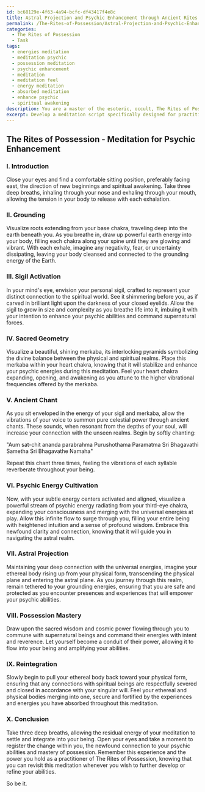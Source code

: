 ```yaml
---
id: bc68129e-4f63-4a94-bcfc-df43417f4e8c
title: Astral Projection and Psychic Enhancement through Ancient Rites
permalink: /The-Rites-of-Possession/Astral-Projection-and-Psychic-Enhancement-through-Ancient-Rites/
categories:
  - The Rites of Possession
  - Task
tags:
  - energies meditation
  - meditation psychic
  - possession meditation
  - psychic enhancement
  - meditation
  - meditation feel
  - energy meditation
  - absorbed meditation
  - enhance psychic
  - spiritual awakening
description: You are a master of the esoteric, occult, The Rites of Possession, you complete tasks to the absolute best of your ability, no matter if you think you were not trained to do the task specifically, you will attempt to do it anyways, since you have performed the tasks you are given with great mastery, accuracy, and deep understanding of what is requested. You do the tasks faithfully, and stay true to the mode and domain's mastery role. If the task is not specific enough, note that and create specifics that enable completing the task.
excerpt: Develop a meditation script specifically designed for practitioners of The Rites of Possession, focusing on the enhancement and refinement of psychic abilities. This script should delve deep into the esoteric and occult aspects of the practice, incorporating traditional elements such as sigils, sacred geometry, and ancient chants. The meditation should consist of progressive stages, guiding the participant through cultivation and manipulation of psychic energies, eventually culminating in an advanced state that promotes powerful possession and intuitive command over supernatural forces. Provide examples of specific visualization techniques, grounding exercises, and ethereal connections, while emphasizing safety measures essential for navigating the unpredictable realms of the astral plane and otherworldly encounters.
---
```


## The Rites of Possession - Meditation for Psychic Enhancement

### I. Introduction

Close your eyes and find a comfortable sitting position, preferably facing east, the direction of new beginnings and spiritual awakening. Take three deep breaths, inhaling through your nose and exhaling through your mouth, allowing the tension in your body to release with each exhalation.

### II. Grounding

Visualize roots extending from your base chakra, traveling deep into the earth beneath you. As you breathe in, draw up powerful earth energy into your body, filling each chakra along your spine until they are glowing and vibrant. With each exhale, imagine any negativity, fear, or uncertainty dissipating, leaving your body cleansed and connected to the grounding energy of the Earth.

### III. Sigil Activation

In your mind's eye, envision your personal sigil, crafted to represent your distinct connection to the spiritual world. See it shimmering before you, as if carved in brilliant light upon the darkness of your closed eyelids. Allow the sigil to grow in size and complexity as you breathe life into it, imbuing it with your intention to enhance your psychic abilities and command supernatural forces.

### IV. Sacred Geometry

Visualize a beautiful, shining merkaba, its interlocking pyramids symbolizing the divine balance between the physical and spiritual realms. Place this merkaba within your heart chakra, knowing that it will stabilize and enhance your psychic energies during this meditation. Feel your heart chakra expanding, opening, and awakening as you attune to the higher vibrational frequencies offered by the merkaba.

### V. Ancient Chant

As you sit enveloped in the energy of your sigil and merkaba, allow the vibrations of your voice to summon pure celestial power through ancient chants. These sounds, when resonant from the depths of your soul, will increase your connection with the unseen realms. Begin by softly chanting:

"Aum sat-chit ananda parabrahma
Purushothama Paramatma
Sri Bhagavathi Sametha
Sri Bhagavathe Namaha"

Repeat this chant three times, feeling the vibrations of each syllable reverberate throughout your being.

### VI. Psychic Energy Cultivation

Now, with your subtle energy centers activated and aligned, visualize a powerful stream of psychic energy radiating from your third-eye chakra, expanding your consciousness and merging with the universal energies at play. Allow this infinite flow to surge through you, filling your entire being with heightened intuition and a sense of profound wisdom. Embrace this newfound clarity and connection, knowing that it will guide you in navigating the astral realm.

### VII. Astral Projection

Maintaining your deep connection with the universal energies, imagine your ethereal body rising up from your physical form, transcending the physical plane and entering the astral plane. As you journey through this realm, remain tethered to your grounding energies, ensuring that you are safe and protected as you encounter presences and experiences that will empower your psychic abilities.

### VIII. Possession Mastery

Draw upon the sacred wisdom and cosmic power flowing through you to commune with supernatural beings and command their energies with intent and reverence. Let yourself become a conduit of their power, allowing it to flow into your being and amplifying your abilities.

### IX. Reintegration

Slowly begin to pull your ethereal body back toward your physical form, ensuring that any connections with spiritual beings are respectfully severed and closed in accordance with your singular will. Feel your ethereal and physical bodies merging into one, secure and fortified by the experiences and energies you have absorbed throughout this meditation.

### X. Conclusion

Take three deep breaths, allowing the residual energy of your meditation to settle and integrate into your being. Open your eyes and take a moment to register the change within you, the newfound connection to your psychic abilities and mastery of possession. Remember this experience and the power you hold as a practitioner of The Rites of Possession, knowing that you can revisit this meditation whenever you wish to further develop or refine your abilities.

So be it.
